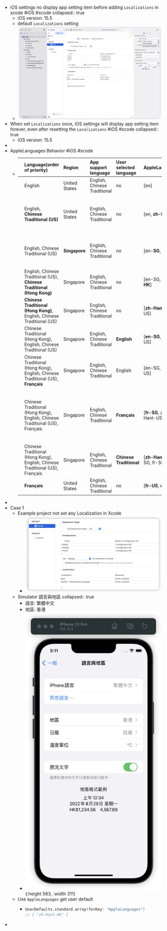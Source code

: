 - iOS settings no display app setting item before adding `Localizations` in xcode #iOS #xcode
  collapsed:: true
	- iOS version: 15.5
	- default `Localizations` setting
	- ![image.png](../assets/image_1655287401953_0.png)
- When set `Localizations` once, iOS settings will display app setting item forever, even after resetting the `Localizations` #iOS #xcode
  collapsed:: true
	- iOS version: 15.5
-
- AppleLanguages Behavior  #iOS #xcode
	- ||Language(order of priority)|Region|App support language|User selected language|AppleLanguages("UserDefaults")|Remark|
	  |--|--|--|--|--|--|--|
	  ||English|United States|English, Chinese Traditional|no|[en]||
	  ||English, **Chinese Traditional (US)**|United States|English, Chinese Traditional|no|[en, **zh-Hant-US**]|when region is US, choose `Chinese Traditional` the locale code is `zh-Hant-US`|
	  ||English, Chinese Traditional (US)|**Singapore**|English, Chinese Traditional|no|[en-**SG**, zh-Hant-US]|when change region to Singapore, locale will changed to en-SG|
	  ||English, Chinese Traditional (US), **Chinese Traditional (Hong Kong)**|Singapore|English, Chinese Traditional|no|[en-SG, zh-Hant-US, **zh-Hant-HK**]||
	  ||**Chinese Traditional (Hong Kong)**, English, Chinese Traditional (US)|Singapore|English, Chinese Traditional|no|[**zh-Hant-HK**, en-SG, zh-Hant-US]||
	  ||Chinese Traditional (Hong Kong), English, Chinese Traditional (US)|Singapore|English, Chinese Traditional|**English**|[**en-SG**, zh-Hant-HK, zh-Hant-US]||
	  ||Chinese Traditional (Hong Kong), English, Chinese Traditional (US), **Français**|Singapore|English, Chinese Traditional|English|[en-SG, zh-Hant-HK, zh-Hant-US]|Unsupported languages are not saved in `AppleLanguages` |
	  ||Chinese Traditional (Hong Kong), English, Chinese Traditional (US), Français|Singapore|English, Chinese Traditional|**Français**|[**fr-SG**, zh-Hant-HK, en-SG, zh-Hant-US]|When user select unsupported languages in iOS system page, `AppleLanguages` will have unsupported languages|
	  ||Chinese Traditional (Hong Kong), English, Chinese Traditional (US), Français|Singapore|English, Chinese Traditional|**Chinese Traditional**|[**zh-Hant-US**, zh-Hant-HK, en-SG, fr-SG]||
	  ||**Français**|United States|English, Chinese Traditional|no|[**fr-US**, en]||
-
- Case 1
	- Example project not set any Localization in Xcode
		- ![image.png](../assets/image_1655284191132_0.png)
	- Simulator 語言與地區
	  collapsed:: true
		- 語言: 繁體中文
		- 地區: 香港
		- ![image.png](../assets/image_1655284278188_0.png){:height 563, :width 311}
	- Use `AppleLanguages` get user default
		- ```swift
		  UserDefaults.standard.array(forKey: "AppleLanguages")
		  // [ "zh-Hant-HK" ]
		  ```
-